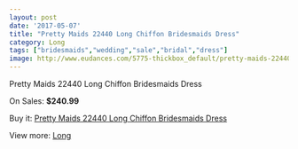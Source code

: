 ```yaml
---
layout: post
date: '2017-05-07'
title: "Pretty Maids 22440 Long Chiffon Bridesmaids Dress"
category: Long
tags: ["bridesmaids","wedding","sale","bridal","dress"]
image: http://www.eudances.com/5775-thickbox_default/pretty-maids-22440-long-chiffon-bridesmaids-dress.jpg
---
```

Pretty Maids 22440 Long Chiffon Bridesmaids Dress

On Sales: **$240.99**
<a href="https://www.eudances.com/en/long/2017-pretty-maids-22440-long-chiffon-bridesmaids-dress.html"><amp-img layout="responsive" width="600" height="600" src="//www.eudances.com/5775-thickbox_default/pretty-maids-22440-long-chiffon-bridesmaids-dress.jpg" alt="Pretty Maids 22440 Long Chiffon Bridesmaids Dress 0" /></a>
<a href="https://www.eudances.com/en/long/2017-pretty-maids-22440-long-chiffon-bridesmaids-dress.html"><amp-img layout="responsive" width="600" height="600" src="//www.eudances.com/5776-thickbox_default/pretty-maids-22440-long-chiffon-bridesmaids-dress.jpg" alt="Pretty Maids 22440 Long Chiffon Bridesmaids Dress 1" /></a>

Buy it: [Pretty Maids 22440 Long Chiffon Bridesmaids Dress](https://www.eudances.com/en/long/2017-pretty-maids-22440-long-chiffon-bridesmaids-dress.html "Pretty Maids 22440 Long Chiffon Bridesmaids Dress")

View more: [Long](https://www.eudances.com/en/21-long "Long")